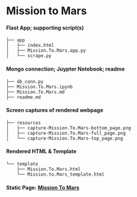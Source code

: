 # Mission to Mars

#### Flast App; supporting script(s)

```
├── app
│   ├── index.html
│   ├── Mission.To.Mars.app.py
│   └── scrape.py
```

#### Mongo connection; Juypter Notebook; readme
```
├── db_conn.py
├── Mission.To.Mars.ipynb
├── Mission.To.Mars.md
├── readme.md
```

#### Screen captures of rendered webpage
```
├── resources
│   ├── capture-Mission.To.Mars-bottom_page.png
│   ├── capture-Mission.To.Mars-full_page.png
│   └── capture-Mission.To.Mars-top_page.png
```

#### Rendered HTML & Template
```
└── template
    ├── Mission.To.Mars.html
    └── Mission.to.Mars_template.html
```    

#### Static Page: [Mission To Mars](https://cghayes99.github.io/Mission.To.Mars)